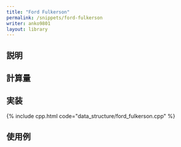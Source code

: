 ```yaml
---
title: "Ford Fulkerson"
permalink: /snippets/ford-fulkerson
writer: anko9801
layout: library
---
```


## 説明

## 計算量

## 実装

{% include cpp.html code="data_structure/ford_fulkerson.cpp" %}

## 使用例
